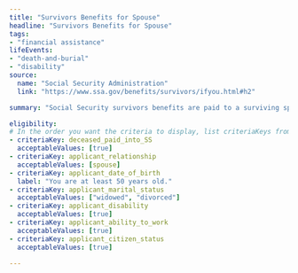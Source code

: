 ```yaml
---
title: "Survivors Benefits for Spouse"
headline: "Survivors Benefits for Spouse"
tags: 
- "financial assistance"
lifeEvents: 
- "death-and-burial"
- "disability"
source:
  name: "Social Security Administration"
  link: "https://www.ssa.gov/benefits/survivors/ifyou.html#h2"

summary: "Social Security survivors benefits are paid to a surviving spouse of eligible workers, and under certain circumstances, to a surviving divorced spouse of eligible workers."

eligibility:
# In the order you want the criteria to display, list criteriaKeys from the csv here, each followed by a comma-separated list of which values indicate eligibility for that criteria. Wrap individual values in quotes if they have inner commas.
- criteriaKey: deceased_paid_into_SS
  acceptableValues: [true]
- criteriaKey: applicant_relationship
  acceptableValues: [spouse]
- criteriaKey: applicant_date_of_birth
  label: "You are at least 50 years old."
- criteriaKey: applicant_marital_status
  acceptableValues: ["widowed", "divorced"]
- criteriaKey: applicant_disability
  acceptableValues: [true]
- criteriaKey: applicant_ability_to_work
  acceptableValues: [true]
- criteriaKey: applicant_citizen_status
  acceptableValues: [true]

---
```

